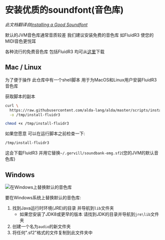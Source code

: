 # 安装优质的soundfont(音色库)

*此文档翻译自[Installing a Good Soundfont](../installing-a-good-soundfont.md)*

默认的JVM音色库通常音质较差 我们建议安装免费的音色库 如FluidR3 使您的MIDI音色更悦耳

各种流行的免费音色库 包括FluidR3 均可从[这里](https://musescore.org/en/handbook/soundfonts#list)下载

## Mac / Linux

为了便于操作 此仓库中有一个shell脚本 用于为MacOS和Linux用户安装FluidR3音色库

获取脚本的副本

```bash
curl \
  https://raw.githubusercontent.com/alda-lang/alda/master/scripts/install-fluidr3 \
  -o /tmp/install-fluidr3

chmod +x /tmp/install-fluidr3
```

如果您愿意 可以在运行脚本之前检查一下:

```bash
/tmp/install-fluidr3
```

这会下载FluidR3 并用它替换`~/.gervill/soundbank-emg.sf2`(您的JVM的默认音色库)

## Windows

<img src="windows_jre_soundfont.png"
     alt="在Windows上替换默认的音色库">

要在Windows系统上替换默认的音色库:

1. 找到Java运行时环境(JRE)的目录 并导航到`lib`文件夹
    * 如果您安装了JDK8或更早的版本 请找到JDK的目录并导航到`jre\lib`文件夹
2. 创建一个名为`audio`的新文件夹
3. 将任何".sf2"格式的文件复制到此文件夹中
